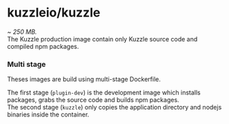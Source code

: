 # kuzzleio/kuzzle

*~ 250 MB.*  
The Kuzzle production image contain only Kuzzle source code and compiled npm packages.  

### Multi stage

Theses images are build using multi-stage Dockerfile.

The first stage (`plugin-dev`) is the development image which installs packages, grabs the source code and builds npm packages.  
The second stage (`kuzzle`) only copies the application directory and nodejs binaries inside the container.  
